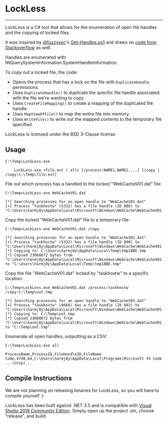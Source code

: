 # LockLess

----

LockLess is a C# tool that allows for the enumeration of open file handles and the copying of locked files.

It was inspired by [@fuzzysec](https://twitter.com/fuzzysec)'s [Get-Handles.ps1](https://github.com/FuzzySecurity/PowerShell-Suite/blob/master/Get-Handles.ps1) and draws on [code from Stackoverflow](https://stackoverflow.com/questions/860656/using-c-how-does-one-figure-out-what-process-locked-a-file) as well.

Handles are enumerated with NtQuerySystemInformation:SystemHandleInformation.

To copy out a locked file, the code:
* Opens the process that has a lock on the file with `DuplicateHandle` permissions.
* Uses `DuplicateHandle()` to duplicate the specific file handle associated with the file we're wanting to copy.
* Uses `CreateFileMapping()` to create a mapping of the duplicated file handle.
* Uses `MapViewOfFile()` to map the entire file into memory.
* Uses `WriteFile()` to write out the mapped contents to the temporary file specified.


LockLess is licensed under the BSD 3-Clause license.

## Usage

    C:\Temp\LockLess.exe

        LockLess.exe <file.ext | all> [/process:NAME1,NAME2,...] [/copy | /copy:C:\Temp\file.ext]


File out which process has a handled to the locked "WebCacheV01.dat" file:

    C:\Temp>LockLess.exe WebCacheV01.dat

    [*] Searching processes for an open handle to "WebCacheV01.dat"
    [+] Process "taskhostw" (5332) has a file handle (ID 880) to "C:\Users\harmj0y\AppData\Local\Microsoft\Windows\WebCache\WebCacheV01.dat"


Copy the locked "WebCacheV01.dat" file to a temporary file:

    C:\Temp>LockLess.exe WebCacheV01.dat /copy

    [*] Searching processes for an open handle to "WebCacheV01.dat"
    [+] Process "taskhostw" (5332) has a file handle (ID 880) to "C:\Users\harmj0y\AppData\Local\Microsoft\Windows\WebCache\WebCacheV01.dat"
    [*] Copying to: C:\Users\harmj0y\AppData\Local\Temp\tmp18BE.tmp
    [*] Copied 23068672 bytes from "C:\Users\harmj0y\AppData\Local\Microsoft\Windows\WebCache\WebCacheV01.dat" to "C:\Users\harmj0y\AppData\Local\Temp\tmp18BE.tmp"


Copy the file "WebCacheV01.dat" locked by "taskhostw" to a specific location:

    C:\Temp>LockLess.exe WebCacheV01.dat /process:taskhostw /copy:C:\Temp\out.tmp

    [*] Searching processes for an open handle to "WebCacheV01.dat"
    [+] Process "taskhostw" (9668) has a file handle (ID 892) to "C:\Users\harmj0y\AppData\Local\Microsoft\Windows\WebCache\WebCacheV01.dat"
    [*] Copying to: C:\Temp\out.tmp
    [*] Copied 23068672 bytes from "C:\Users\harmj0y\AppData\Local\Microsoft\Windows\WebCache\WebCacheV01.dat" to "C:\Temp\out.tmp"


Enumerate all open handles, outputting as a CSV:

    C:\Temp>LockLess.exe all

    ProcessName,ProcessID,FileHandleID,FileName
    Code,4740,64,C:\Users\harmj0y\AppData\Local\Programs\Microsoft VS Code
    ...(snip)...


## Compile Instructions

We are not planning on releasing binaries for LockLess, so you will have to compile yourself :)

LockLess has been built against .NET 3.5 and is compatible with [Visual Studio 2019 Community Edition](https://visualstudio.microsoft.com/downloads/). Simply open up the project .sln, choose "release", and build.
